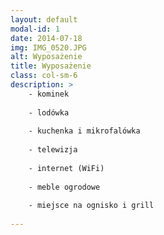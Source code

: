 ```yaml
---
layout: default
modal-id: 1
date: 2014-07-18
img: IMG_0520.JPG
alt: Wyposażenie
title: Wyposażenie
class: col-sm-6
description: >
    - kominek
    
    - lodówka
    
    - kuchenka i mikrofalówka
    
    - telewizja
    
    - internet (WiFi)
    
    - meble ogrodowe
    
    - miejsce na ognisko i grill
    
---
```

